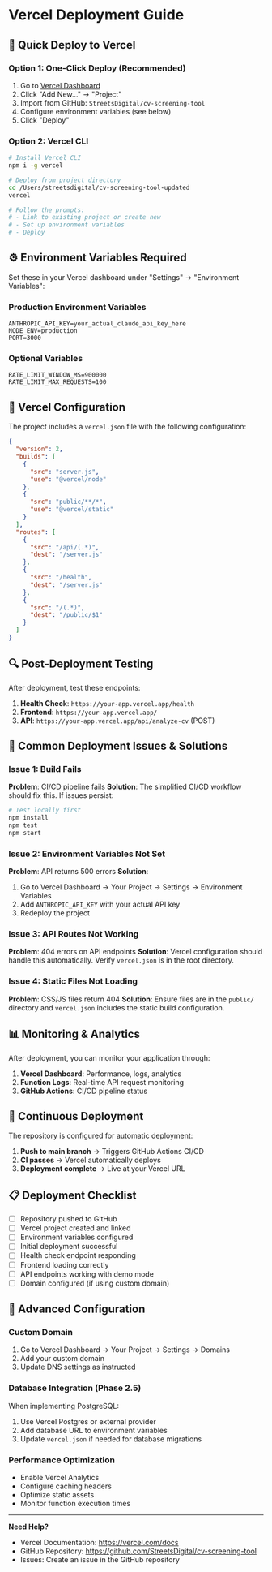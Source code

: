 # Vercel Deployment Guide

## 🚀 Quick Deploy to Vercel

### Option 1: One-Click Deploy (Recommended)
1. Go to [Vercel Dashboard](https://vercel.com/dashboard)
2. Click "Add New..." → "Project"
3. Import from GitHub: `StreetsDigital/cv-screening-tool`
4. Configure environment variables (see below)
5. Click "Deploy"

### Option 2: Vercel CLI
```bash
# Install Vercel CLI
npm i -g vercel

# Deploy from project directory
cd /Users/streetsdigital/cv-screening-tool-updated
vercel

# Follow the prompts:
# - Link to existing project or create new
# - Set up environment variables
# - Deploy
```

## ⚙️ Environment Variables Required

Set these in your Vercel dashboard under "Settings" → "Environment Variables":

### Production Environment Variables
```
ANTHROPIC_API_KEY=your_actual_claude_api_key_here
NODE_ENV=production
PORT=3000
```

### Optional Variables
```
RATE_LIMIT_WINDOW_MS=900000
RATE_LIMIT_MAX_REQUESTS=100
```

## 📁 Vercel Configuration

The project includes a `vercel.json` file with the following configuration:

```json
{
  "version": 2,
  "builds": [
    {
      "src": "server.js",
      "use": "@vercel/node"
    },
    {
      "src": "public/**/*", 
      "use": "@vercel/static"
    }
  ],
  "routes": [
    {
      "src": "/api/(.*)",
      "dest": "/server.js"
    },
    {
      "src": "/health",
      "dest": "/server.js"
    },
    {
      "src": "/(.*)",
      "dest": "/public/$1"
    }
  ]
}
```

## 🔍 Post-Deployment Testing

After deployment, test these endpoints:

1. **Health Check**: `https://your-app.vercel.app/health`
2. **Frontend**: `https://your-app.vercel.app/`
3. **API**: `https://your-app.vercel.app/api/analyze-cv` (POST)

## 🐛 Common Deployment Issues & Solutions

### Issue 1: Build Fails
**Problem**: CI/CD pipeline fails
**Solution**: The simplified CI/CD workflow should fix this. If issues persist:
```bash
# Test locally first
npm install
npm test
npm start
```

### Issue 2: Environment Variables Not Set
**Problem**: API returns 500 errors
**Solution**: 
1. Go to Vercel Dashboard → Your Project → Settings → Environment Variables
2. Add `ANTHROPIC_API_KEY` with your actual API key
3. Redeploy the project

### Issue 3: API Routes Not Working
**Problem**: 404 errors on API endpoints
**Solution**: Vercel configuration should handle this automatically. Verify `vercel.json` is in the root directory.

### Issue 4: Static Files Not Loading
**Problem**: CSS/JS files return 404
**Solution**: Ensure files are in the `public/` directory and `vercel.json` includes the static build configuration.

## 📊 Monitoring & Analytics

After deployment, you can monitor your application through:

1. **Vercel Dashboard**: Performance, logs, analytics
2. **Function Logs**: Real-time API request monitoring  
3. **GitHub Actions**: CI/CD pipeline status

## 🔄 Continuous Deployment

The repository is configured for automatic deployment:

1. **Push to main branch** → Triggers GitHub Actions CI/CD
2. **CI passes** → Vercel automatically deploys
3. **Deployment complete** → Live at your Vercel URL

## 📋 Deployment Checklist

- [ ] Repository pushed to GitHub
- [ ] Vercel project created and linked
- [ ] Environment variables configured
- [ ] Initial deployment successful
- [ ] Health check endpoint responding
- [ ] Frontend loading correctly
- [ ] API endpoints working with demo mode
- [ ] Domain configured (if using custom domain)

## 🔧 Advanced Configuration

### Custom Domain
1. Go to Vercel Dashboard → Your Project → Settings → Domains
2. Add your custom domain
3. Update DNS settings as instructed

### Database Integration (Phase 2.5)
When implementing PostgreSQL:
1. Use Vercel Postgres or external provider
2. Add database URL to environment variables
3. Update `vercel.json` if needed for database migrations

### Performance Optimization
- Enable Vercel Analytics
- Configure caching headers
- Optimize static assets
- Monitor function execution times

---

**Need Help?**
- Vercel Documentation: https://vercel.com/docs
- GitHub Repository: https://github.com/StreetsDigital/cv-screening-tool
- Issues: Create an issue in the GitHub repository